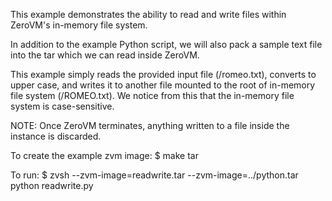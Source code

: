 This example demonstrates the ability to read and write files within ZeroVM's
in-memory file system.

In addition to the example Python script, we will also pack a sample text file
into the tar which we can read inside ZeroVM.

This example simply reads the provided input file (/romeo.txt), converts to
upper case, and writes it to another file mounted to the root of in-memory file
system (/ROMEO.txt). We notice from this that the in-memory file system is
case-sensitive.

NOTE: Once ZeroVM terminates, anything written to a file inside the instance is
discarded.

To create the example zvm image:
    $ make tar

To run:
    $ zvsh --zvm-image=readwrite.tar --zvm-image=../python.tar python readwrite.py
